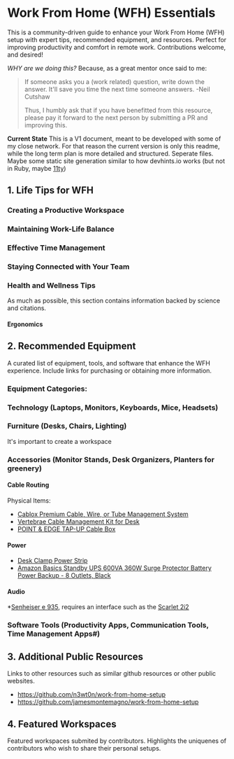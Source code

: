 # Work From Home (WFH) Essentials

This is a community-driven guide to enhance your Work From Home (WFH) setup with expert tips, recommended equipment, and resources. Perfect for improving productivity and comfort in remote work. Contributions welcome, and desired!

_WHY are we doing this?_ Because, as a great mentor once said to me: 

> If someone asks you a (work related) question, write down the answer. It'll save you time the next time someone answers.
> -Neil Cutshaw
>
> Thus, I humbly ask that if you have benefitted from this resource, please pay it forward to the next person by submitting a PR and improving this.

**Current State**
This is a V1 document, meant to be developed with some of my close network. For that reason the current version is only this readme, while the long term plan is more detailed and structured. Seperate files. Maybe some static site generation similar to how devhints.io works (but not in Ruby, maybe [11ty](https://www.11ty.dev/))

## 1. Life Tips for WFH

### Creating a Productive Workspace
### Maintaining Work-Life Balance
### Effective Time Management
### Staying Connected with Your Team
### Health and Wellness Tips

As much as possible, this section contains information backed by science and citations.

#### Ergonomics

## 2. Recommended Equipment
A curated list of equipment, tools, and software that enhance the WFH experience. Include links for purchasing or obtaining more information.
### Equipment Categories:
### Technology (Laptops, Monitors, Keyboards, Mice, Headsets)
### Furniture (Desks, Chairs, Lighting)

It's important to create a workspace

### Accessories (Monitor Stands, Desk Organizers, Planters for greenery)

#### Cable Routing

Physical Items:
* [Cablox Premium Cable, Wire, or Tube Management System](https://cablox.com/)
* [Vertebrae Cable Management Kit for Desk](https://vivo-us.com/products/desk-ac01c)
* [POINT & EDGE TAP-UP Cable Box](https://www.amazon.com/gp/product/B08Y5L1H6H)

#### Power

* [Desk Clamp Power Strip](https://www.amazon.com/gp/product/B07RM3FNW7)
* [Amazon Basics Standby UPS 600VA 360W Surge Protector Battery Power Backup - 8 Outlets, Black](https://www.amazon.com/gp/product/B073Q48YGF)

#### Audio

*[Senheiser e 935](https://www.sennheiser.com/en-us/catalog/products/microphones/e-935/e-935-009421), requires an interface such as the [Scarlet 2i2](https://us.focusrite.com/products/scarlett-2i2-3rd-gen)


### Software Tools (Productivity Apps, Communication Tools, Time Management Apps#)

## 3. Additional Public Resources

Links to other resources such as similar github resources or other public websites.

* https://github.com/n3wt0n/work-from-home-setup
* https://github.com/jamesmontemagno/work-from-home-setup

## 4. Featured Workspaces

Featured workspaces submited by contributors. Highlights the uniquenes of contributors who wish to share their personal setups.

